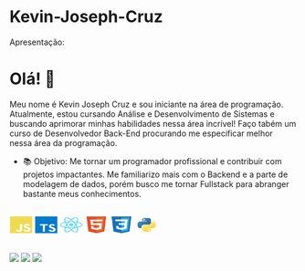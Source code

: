 # Kevin-Joseph-Cruz

Apresentação:
# Olá! 👋  
Meu nome é Kevin Joseph Cruz e sou iniciante na área de programação.  
Atualmente, estou cursando Análise e Desenvolvimento de Sistemas e buscando aprimorar minhas habilidades nessa área incrível! 
Faço tabém um curso de Desenvolvedor Back-End procurando me especificar melhor nessa área da programação.
 
- 📚 Objetivo: Me tornar um programador profissional e contribuir com projetos impactantes. Me familiarizo mais com o Backend e a parte de modelagem de dados, porém busco me tornar Fullstack para abranger bastante meus conhecimentos. 

<div style="display: inline_block"><br>
  <img align="center" alt="Kevin-Js" height="30" width="40" src="https://raw.githubusercontent.com/devicons/devicon/master/icons/javascript/javascript-plain.svg">
  <img align="center" alt="Kevin-Ts" height="30" width="40" src="https://raw.githubusercontent.com/devicons/devicon/master/icons/typescript/typescript-plain.svg">
  <img align="center" alt="Kevin-React" height="30" width="40" src="https://raw.githubusercontent.com/devicons/devicon/master/icons/react/react-original.svg">
  <img align="center" alt="Kevin-HTML" height="30" width="40" src="https://raw.githubusercontent.com/devicons/devicon/master/icons/html5/html5-original.svg">
  <img align="center" alt="Kevin-CSS" height="30" width="40" src="https://raw.githubusercontent.com/devicons/devicon/master/icons/css3/css3-original.svg">
  <img align="center" alt="Kevin-Python" height="30" width="40" src="https://raw.githubusercontent.com/devicons/devicon/master/icons/python/python-original.svg">
</div>
 <br><br>
<div> 
  <a href="[https://www.instagram.com/lookg_04/]" target="_blank"><img src="https://img.shields.io/badge/-Instagram-%23E4405F?style=for-the-badge&logo=instagram&logoColor=white" target="_blank"></a>
  <a href = "kevinjosephmuniz@gmail.com"><img src="https://img.shields.io/badge/-Gmail-%23333?style=for-the-badge&logo=gmail&logoColor=white" target="_blank"></a>
  <a href="https://www.linkedin.com/in/kevin-joseph-cruz-83691b227/" target="_blank"><img src="https://img.shields.io/badge/-LinkedIn-%230077B5?style=for-the-badge&logo=linkedin&logoColor=white" target="_blank"></a> 
  
</div>
